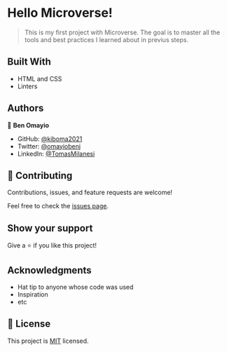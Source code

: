 # Hello Microverse!

> This is my first project with Microverse. The goal is to master all the tools and best practices I learned about in previus steps.


## Built With

- HTML and CSS
- Linters


## Authors

👤 **Ben Omayio**

- GitHub: [@kiboma2021](https://github.com/kiboma2021)
- Twitter: [@omayiobenj](https://twitter.com/omayiobenj)
- LinkedIn: [@TomasMilanesi](https://www.linkedin.com/in/ben-omayio-74622469/)



## 🤝 Contributing

Contributions, issues, and feature requests are welcome!

Feel free to check the [issues page](https://github.com/KaskMIL/HelloMicroverse/issues).

## Show your support

Give a ⭐️ if you like this project!

## Acknowledgments

- Hat tip to anyone whose code was used
- Inspiration
- etc

## 📝 License

This project is [MIT](./MIT.md) licensed.
